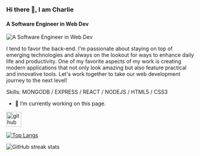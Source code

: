### Hi there 👋, I am Charlie 
#### A Software Engineer in Web Dev
![A Software Engineer in Web Dev](https://media.licdn.com/dms/image/D4E16AQEWRsJD4faHcw/profile-displaybackgroundimage-shrink_350_1400/0/1669680603695?e=1681948800&v=beta&t=46lA2JzRMtWdqt6Li_9C3OiJ8UtRTWHnypk5_dIJ-po)

 I tend to favor the back-end. I'm passionate about staying on top of emerging technologies and always on the lookout for ways to enhance daily life and productivity. One of my favorite aspects of my work is creating modern applications that not only look amazing but also feature practical and innovative tools. Let's work together to take our web development journey to the next level!

Skills: MONGODB / EXPRESS / REACT / NODEJS / HTML5 / CSS3

- 🔭 I’m currently working on this page. 


[<img src='https://cdn.jsdelivr.net/npm/simple-icons@3.0.1/icons/github.svg' alt='github' height='40'>](https://github.com/illiniCloudDev)  

[![Top Langs](https://github-readme-stats.vercel.app/api/top-langs/?username=illiniCloudDev)](https://github.com/anuraghazra/github-readme-stats)

![GitHub streak stats](https://streak-stats.demolab.com/?user=illiniCloudDev)  

